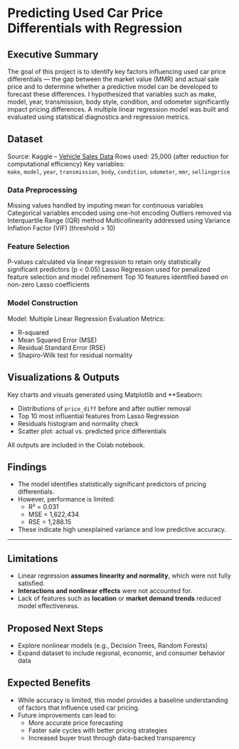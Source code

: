 # Predicting Used Car Price Differentials with Regression

## Executive Summary

The goal of this project is to identify key factors influencing used car price differentials — the gap between the market value (MMR) and actual sale price and to determine whether a predictive model can be developed to forecast these differences.
I hypothesized that variables such as make, model, year, transmission, body style, condition, and odometer significantly impact pricing differences. A multiple linear regression model was built and evaluated using statistical diagnostics and regression metrics.

## Dataset

Source: Kaggle – [Vehicle Sales Data](https://www.kaggle.com/)
Rows used: 25,000 (after reduction for computational efficiency)
Key variables:  
  `make`, `model`, `year`, `transmission`, `body`, `condition`, `odometer`, `mmr`, `sellingprice`

### Data Preprocessing

Missing values handled by imputing mean for continuous variables
Categorical variables encoded using one-hot encoding
Outliers removed via Interquartile Range (IQR) method
Multicollinearity addressed using Variance Inflation Factor (VIF) (threshold > 10)

### Feature Selection

P-values calculated via linear regression to retain only statistically significant predictors (p < 0.05)
Lasso Regression used for penalized feature selection and model refinement
Top 10 features identified based on non-zero Lasso coefficients

### Model Construction

Model: Multiple Linear Regression
Evaluation Metrics:
  - R-squared
  - Mean Squared Error (MSE)
  - Residual Standard Error (RSE)
  - Shapiro-Wilk test for residual normality

## Visualizations & Outputs

Key charts and visuals generated using Matplotlib and **Seaborn:
  - Distributions of `price_diff` before and after outlier removal
  - Top 10 most influential features from Lasso Regression
  - Residuals histogram and normality check
  - Scatter plot: actual vs. predicted price differentials

All outputs are included in the Colab notebook.

## Findings
- The model identifies statistically significant predictors of pricing differentials.
- However, performance is limited:
  - R² = 0.031
  - MSE = 1,622,434
  - RSE = 1,288.15
- These indicate high unexplained variance and low predictive accuracy.

---

## Limitations

- Linear regression **assumes linearity and normality**, which were not fully satisfied.
- **Interactions and nonlinear effects** were not accounted for.
- Lack of features such as **location** or **market demand trends** reduced model effectiveness.

## Proposed Next Steps
- Explore nonlinear models (e.g., Decision Trees, Random Forests)
- Expand dataset to include regional, economic, and consumer behavior data

## Expected Benefits
- While accuracy is limited, this model provides a baseline understanding of factors that influence used car pricing.
- Future improvements can lead to:
  - More accurate price forecasting
  - Faster sale cycles with better pricing strategies
  - Increased buyer trust through data-backed transparency


